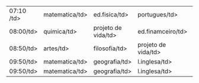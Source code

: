 <html>

<table>
<tr>
<td> 07:10  /td>
<td>matematica/td>
<td>ed.fisica/td>
<td>portugues/td>
<td>historia/td>
<td>biologia/td>

</tr>

<tr>
<td>08:00/td>
<td>quimica/td>
<td>projeto de vida/td>
<td>ed.finamceiro/td>
<td>portugues/td>
<td>fisica/td>

</tr>

<tr>

<td>08:50/td>
<td>artes/td>
<td>filosofia/td>
<td>projeto de vida/td>
<td>filosofia/td>
<td>ed.fisica/td>

</tr>

<tr>

<td>09:50/td>
<td>matematica/td>
<td>geografia/td>
<td>l.inglesa/td>
<td>compuiter/td>
<td>fisica/td>

  </tr>
  
<td>09:50/td>
<td>matematica/td>
<td>geografia/td>
<td>l.inglesa/td>
<td>compuiter/td>
<td>fisica/td>
  
</html>




